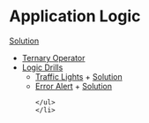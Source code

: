 # Application Logic
<a href="">Solution</a>

<ul>
	<li><a href="https://developer.mozilla.org/en-US/docs/Web/JavaScript/Reference/Operators/Conditional_Operator">Ternary Operator</a></li>
	<li><a href="">Logic Drills</a>
	<ul>
		<li>
			<a href="https://jsbin.com/sotoho/2/edit">Traffic Lights</a> + <a href="https://jsbin.com/pavaref/edit?js,console,output">Solution</a>
		</li>
		<li>
			<a href="https://jsbin.com/pepiho/2/edit">Error Alert</a> + <a href="https://jsbin.com/cozivu/edit?js,output">Solution</a>
		</li>

	</ul>
	</li>
</ul>